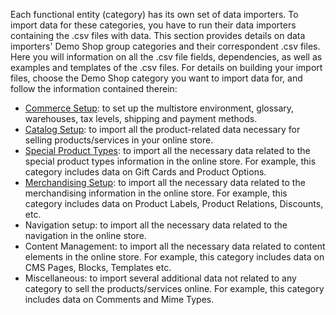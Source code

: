 Each functional entity (category) has its own set of data importers. To import data for these categories, you have to run their data importers containing the .csv files with data. 
This section provides details on data importers' Demo Shop group categories and their correspondent .csv files. Here you will information on all the .csv file fields, dependencies, as well as examples and templates of the .csv files.
For details on building your import files, choose the Demo Shop category you want to import data for, and follow the information contained therein:

* [Commerce Setup](https://documentation.spryker.com/docs/commerce-setup): to set up the multistore environment, glossary, warehouses, tax levels, shipping and payment methods.
* [Catalog Setup](https://documentation.spryker.com/docs/catalog-setup): to import all the product-related data necessary for selling products/services in your online store.
* [Special Product Types](https://documentation.spryker.com/docs/special-product-types): to import all the necessary data related to the special product types information in the online store. For example, this category includes data on Gift Cards and Product Options.
* [Merchandising Setup](https://documentation.spryker.com/docs/merchandising-setup): to import all the necessary data related to the merchandising information in the online store. For example, this category includes data on Product Labels, Product Relations, Discounts, etc.
* Navigation setup: to import all the necessary data related to the navigation in the online store.
* Content Management:  to import all the necessary data related to content elements in the online store.  For example, this category includes data on CMS Pages, Blocks, Templates etc.
* Miscellaneous: to import several additional data not related to any category to sell the products/services online. For example, this category includes data on Comments and Mime Types.